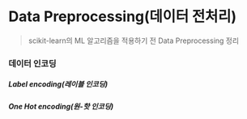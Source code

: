 # Data Preprocessing(데이터 전처리)

> scikit-learn의 ML 알고리즘을 적용하기 전 Data Preprocessing 정리



### 데이터 인코딩

##### Label encoding(레이블 인코딩)



##### One Hot encoding(원-핫 인코딩)

